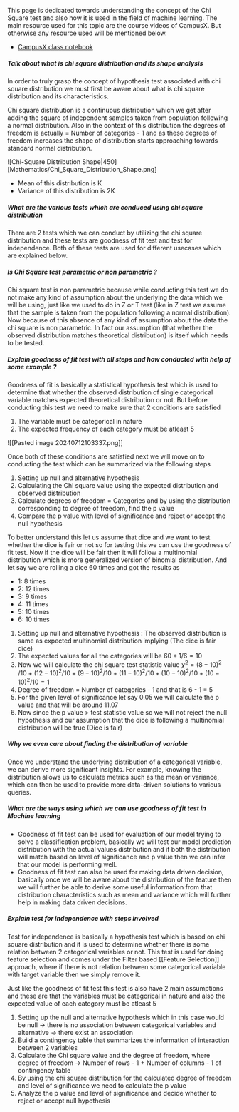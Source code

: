 This page is dedicated towards understanding the concept of the Chi Square test and also how it is used in the field of machine learning. The main resource used for this topic are the course videos of CampusX. But otherwise any resource used will be mentioned below.

- [CampusX class notebook](https://drive.google.com/file/d/1nmxMlse95CE0it612u55s9hudL2Xef4K/view) 

##### Talk about what is chi square distribution and its shape analysis

In order to truly grasp the concept of hypothesis test associated with chi square distribution we must first be aware about what is chi square distribution and its characteristics.

Chi square distribution is a continuous distribution which we get after adding the square of independent samples taken from population following a normal distribution. Also in the context of this distribution the degrees of freedom is actually = Number of categories - 1 and as these degrees of freedom increases the shape of distribution starts approaching towards standard normal distribution.    

![Chi-Square Distribution Shape|450][Mathematics/Chi_Square_Distribution_Shape.png]

- Mean of this distribution is K
- Variance of this distribution is 2K
 
##### What are the various tests which are conduced using chi square distribution

There are 2 tests which we can conduct by utilizing the chi square distribution and these tests are goodness of fit test and test for independence. Both of these tests are used for different usecases which are explained below.

##### Is Chi Square test parametric or non parametric ? 

Chi square test is non parametric because while conducting this test we do not make any kind of assumption about the underlying the data which we will be using, just like we used to do in Z or T test (like in Z test we assume that the sample is taken from the population following a normal distribution). Now because of this absence of any kind of assumption about the data the chi square is non parametric. In fact our assumption (that whether the observed distribution matches theoretical distribution) is itself which needs to be tested.

##### Explain goodness of fit test with all steps and how conducted with help of some example ?

Goodness of fit is basically a statistical hypothesis test which is used to determine that whether the observed distribution of single categorical variable matches expected theoretical distribution or not. But before conducting this test we need to make sure that 2 conditions are satisfied 

1. The variable must be categorical in nature
2. The expected frequency of each category must be atleast 5

![[Pasted image 20240712103337.png]]

Once both of these conditions are satisfied next we will move on to conducting the test which can be summarized via the following steps 

1. Setting up null and alternative hypothesis
2. Calculating the Chi square value using the expected distribution  and observed distribution
3. Calculate degrees of freedom = Categories and by using the distribution corresponding to degree of freedom, find the p value
4. Compare the p value with level of significance and reject or accept the null hypothesis

To better understand this let us assume that dice and we want to test whether the dice is fair or not so for testing this we can use the goodness of fit test. Now if the dice will be fair then it will follow a multinomial distribution which is more generalized version of binomial distribution. And let say we are rolling a dice 60 times and got the results as 

- 1: 8 times
- 2: 12 times
- 3: 9 times
- 4: 11 times
- 5: 10 times
- 6: 10 times

1. Setting up null and alternative hypothesis : The observed distribution is same as expected multinomial distribution implying (The dice is fair dice)
2. The expected values for all the categories will be $60*1/6 = 10$
3. Now we will calculate the chi square test statistic value $χ^2=(8−10)^2​/10+(12−10)^2​/10+(9−10)^2​/10+(11−10)^2/10​+(10−10)^2/10​+(10−10)^2/10 = 1​$
4. Degree of freedom = Number of categories - 1 and that is 6 - 1 = 5
5. For the given level of significance let say 0.05 we will calculate the p value and that will be around 11.07
6. Now since the p value > test statistic value so we will not reject the null hypothesis and our assumption that the dice is following a multinomial distribution will be true (Dice is fair)



##### Why we even care about finding the distribution of variable

Once we understand the underlying distribution of a categorical variable, we can derive more significant insights. For example, knowing the distribution allows us to calculate metrics such as the mean or variance, which can then be used to provide more data-driven solutions to various queries.

##### What are the ways using which we can use goodness of fit test in Machine learning

- Goodness of fit test can be used for evaluation of our model trying to solve a classification problem, basically we will test our model prediction distribution with the actual values distribution and if both the distribution will match based on level of significance and p value then we can infer that our model is performing well.
- Goodness of fit test can also be used for making data driven decision, basically once we will be aware about the distribution of the feature then we will further be able to derive some useful information from that distribution characteristics such as mean and variance which will further help in making data driven decisions.


##### Explain test for independence with steps involved

Test for independence is basically a hypothesis test which is based on chi square distribution and it is used to determine whether there is some relation between 2 categorical variables or not. This test is used for doing feature selection and comes under the Filter based [[Feature Selection]] approach, where if there is not relation between some categorical variable with target variable then we simply remove it.

Just like the goodness of fit test this test is also have 2 main assumptions and these are that the variables must be categorical in nature and also the expected value of each category must be atleast 5

1. Setting up the null and alternative hypothesis which in this case would be null → there is no association between categorical variables and alternative → there exist an association
2. Build a contingency table that summarizes the information of interaction between 2 variables
3. Calculate the Chi square value and the degree of freedom, where degree of freedom → Number of rows - 1 + Number of columns - 1 of contingency table
4. By using the chi square distribution for the calculated degree of freedom and level of significance we need to calculate the p value
5. Analyze the p value and level of significance and decide whether to reject or accept null hypothesis

